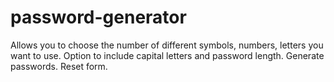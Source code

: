 # password-generator
Allows you to choose the number of different symbols, numbers, letters you  want to use. Option to include capital letters and password length. Generate passwords. Reset form.
